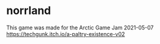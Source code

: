 # norrland

This game was made for the Arctic Game Jam 2021-05-07
https://techgunk.itch.io/a-paltry-existence-v02
